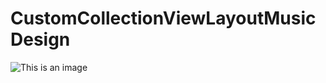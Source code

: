# CustomCollectionViewLayoutMusicDesign

![This is an image](https://drive.google.com/file/d/1dEsb0cQzVK8dCpLjZ6kwoHmk2KJTd_3t/view?usp=sharing)
